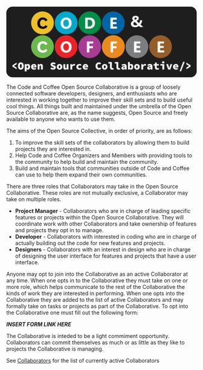 ![Open Source Collaborative Logo](./readme/open-source-collaborative-logo-universal.svg)
  
The Code and Coffee Open Source Collaborative is a group of loosely connected software developers, designers, and enthusiasts who are interested in working together to improve their skill sets and to build useful cool things. All things built and maintained under the umbrella of the Open Source Collaborative are, as the name suggests, Open Source and freely available to anyone who wants to use them. 

The aims of the Open Source Collective, in order of priority, are as follows:

1. To improve the skill sets of the collaborators by allowing them to build projects they are interested in.
2. Help Code and Coffee Organizers and Members with providing tools to the community to help build and maintain the community.
3. Build and maintain tools that communities outside of Code and Coffee can use to help them expand their own communities.

There are three roles that Collaborators may take in the Open Source Collaborative. These roles are not mutually exclusive, a Collaborator may take on multiple roles.

- **Project Manager** - Collaborators who are in charge of leading specific features or projects within the Open Source Collaborative. They will coordinate work with other Collaborators and take ownership of features and projects they opt in to manage.
- **Developer** - Collaborators with interested in coding who are in charge of actually building out the code for new features and projects. 
- **Designers** - Collaborators with an interest in design who are in charge of designing the user interface for features and projects that have a user interface.

Anyone may opt to join into the Collaborative as an active Collaborator at any time. When one opts in to the Collaborative they must take on one or more role, which helps communicate to the rest of the Collaborative the kinds of work they are interested in performing. When one opts into the Collaborative they are added to the list of active Collaborators and may formally take on tasks or projects as part of the Collaborative. To opt into the Collaborative one must fill out the following form:

***INSERT FORM LINK HERE***

The Collaborative is inteded to be a light commiment opportunity. Collaborators can commit themselves as much or as little as they like to projects the Collaborative is managing.

See [Collaborators](./collaborators.md) for the list of currently active Collaborators